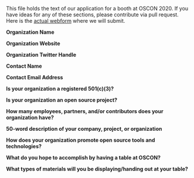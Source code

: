 This file holds the text of our application for a booth at OSCON 2020.
If you have ideas for any of these sections, please contribute via pull request.
Here is the [actual webform](https://conferences.oreilly.com/oscon/oscon-or/public/sv/q/1748) where we will submit.

**Organization Name**

**Organization Website**

**Organization Twitter Handle**

**Contact Name**

**Contact Email Address**

**Is your organization a registered 501(c)(3)?**

**Is your organization an open source project?**

**How many employees, partners, and/or contributors does your organization have?**

**50-word description of your company, project, or organization**

**How does your organization promote open source tools and technologies?**

**What do you hope to accomplish by having a table at OSCON?**

**What types of materials will you be displaying/handing out at your table?**

